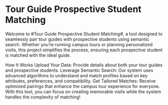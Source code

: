 # Tour Guide Prospective Student Matching

Welcome to  #Tour Guide Prospective Student Matching#, a tool designed to seamlessly pair tour guides with prospective students using semantic search. Whether you’re running campus tours or planning personalized visits, this project simplifies the process, ensuring each prospective student is matched with the ideal guide.

How It Works
Upload Your Data: Provide details about both your tour guides and prospective students.
Leverage Semantic Search: Our system uses advanced algorithms to understand and match profiles based on key attributes, preferences, and compatibility.
Get Tailored Matches: Receive optimized pairings that enhance the campus tour experience for everyone.
With this tool, you can focus on creating memorable visits while the system handles the complexity of matching!

